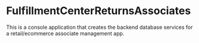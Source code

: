 # FulfillmentCenterReturnsAssociates
This is a console application that creates the backend database services for a retail/ecommerce associate management app. 
